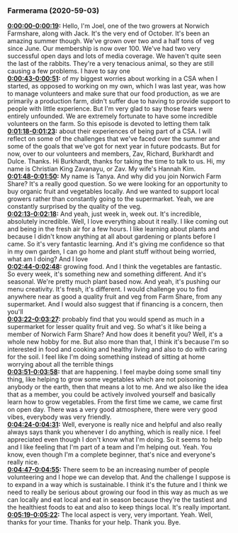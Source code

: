 ### Farmerama  (2020-59-03)
**[0:00:00-0:00:19](https://soundcloud.com/farmerama-radio/shorts-norwich-farmshare-december-2019#t=0:00:00):**  Hello, I'm Joel, one of the two growers at Norwich Farmshare, along with Jack. It's the  very end of October. It's been an amazing summer though. We've grown over two and a  half tons of veg since June. Our membership is now over 100. We've had two very successful  open days and lots of media coverage. We haven't quite seen the last of the rabbits.  They're a very tenacious animal, so they are still causing a few problems. I have to say one  
**[0:00:43-0:00:51](https://soundcloud.com/farmerama-radio/shorts-norwich-farmshare-december-2019#t=0:00:43):**  of my biggest worries about working in a CSA when I started, as opposed to working on my own, which  I was last year, was how to manage volunteers and make sure that our food production, as we are  primarily a production farm, didn't suffer due to having to provide support to people with little  experience. But I'm very glad to say those fears were entirely unfounded. We are extremely fortunate  to have some incredible volunteers on the farm. So this episode is devoted to letting them talk  
**[0:01:18-0:01:23](https://soundcloud.com/farmerama-radio/shorts-norwich-farmshare-december-2019#t=0:01:18):**  about their experiences of being part of a CSA. I will reflect on some of the challenges that we've  faced over the summer and some of the goals that we've got for next year in future podcasts. But  for now, over to our volunteers and members, Zav, Richard, Burkhardt and Dulce. Thanks.  Hi Burkhardt, thanks for taking the time to talk to us.  Hi, my name is Christian King Zavanayu, or Zav. My wife's Hannah Kim.  
**[0:01:48-0:01:50](https://soundcloud.com/farmerama-radio/shorts-norwich-farmshare-december-2019#t=0:01:48):**  My name is Tanya.  And why did you join Norwich Farm Share?  It's a really good question. So we were looking for an opportunity to buy organic  fruit and vegetables locally. And we wanted to support local growers rather than  constantly going to the supermarket. Yeah, we are constantly surprised by the quality of the veg.  
**[0:02:13-0:02:18](https://soundcloud.com/farmerama-radio/shorts-norwich-farmshare-december-2019#t=0:02:13):**  And yeah, just week in, week out. It's incredible, absolutely incredible.  Well, I love everything about it really. I like coming out and being in the fresh air for a few  hours. I like learning about plants and because I didn't know anything at all about gardening or  plants before I came. So it's very fantastic learning. And it's giving me confidence so that  in my own garden, I can go home and plant stuff without being worried, what am I doing? And I love  
**[0:02:44-0:02:48](https://soundcloud.com/farmerama-radio/shorts-norwich-farmshare-december-2019#t=0:02:44):**  growing food. And I think the vegetables are fantastic.  So every week, it's something new and something different. And it's seasonal. We're pretty much  plant based now. And yeah, it's pushing our menu creativity. It's fresh, it's different.  I would challenge you to find anywhere near as good a quality fruit and veg from Farm Share,  from any supermarket. And I would also suggest that if financing is a concern, then you'll  
**[0:03:22-0:03:27](https://soundcloud.com/farmerama-radio/shorts-norwich-farmshare-december-2019#t=0:03:22):**  probably find that you would spend as much in a supermarket for lesser quality fruit and veg.  So what's it like being a member of Norwich Farm Share? And how does it benefit you?  Well, it's a whole new hobby for me. But also more than that, I think it's because I'm so  interested in food and cooking and healthy living and also to do with caring for the soil.  I feel like I'm doing something instead of sitting at home worrying about all the terrible things  
**[0:03:51-0:03:58](https://soundcloud.com/farmerama-radio/shorts-norwich-farmshare-december-2019#t=0:03:51):**  that are happening. I feel maybe doing some small tiny thing, like helping to grow some  vegetables which are not poisoning anybody or the earth, then that means a lot to me.  And we also like the idea that as a member, you could be actively involved yourself and  basically learn how to grow vegetables. From the first time we came, we came first on open day.  There was a very good atmosphere, there were very good vibes, everybody was very friendly.  
**[0:04:24-0:04:31](https://soundcloud.com/farmerama-radio/shorts-norwich-farmshare-december-2019#t=0:04:24):**  Well, everyone is really nice and helpful and also really always says thank you whenever I  do anything, which is really nice. I feel appreciated even though I don't know what I'm doing.  So it seems to help and I like feeling that I'm part of a team and I'm helping out.  Yeah.  You know, even though I'm a complete beginner, that's nice and everyone's really nice.  
**[0:04:47-0:04:55](https://soundcloud.com/farmerama-radio/shorts-norwich-farmshare-december-2019#t=0:04:47):**  There seem to be an increasing number of people volunteering and I hope we can develop that.  And the challenge I suppose is to expand in a way which is sustainable.  I think it's the future and I think we need to really be serious about growing our food in this  way as much as we can locally and eat local and eat in season because they're the tastiest and  the healthiest foods to eat and also to keep things local. It's really important.  
**[0:05:19-0:05:22](https://soundcloud.com/farmerama-radio/shorts-norwich-farmshare-december-2019#t=0:05:19):**  The local aspect is very, very important.  Yeah. Well, thanks for your time. Thanks for your help. Thank you. Bye.  